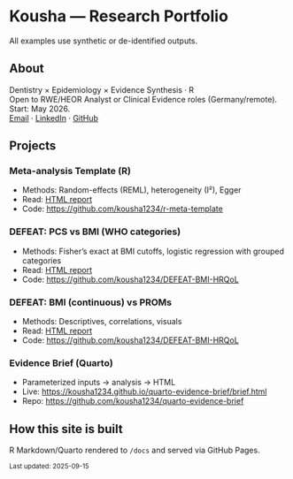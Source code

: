 # Kousha — Research Portfolio

All examples use synthetic or de-identified outputs.

## About
Dentistry × Epidemiology × Evidence Synthesis · R  
Open to RWE/HEOR Analyst or Clinical Evidence roles (Germany/remote). Start: May 2026.  
 [Email](mailto:koushasarpari@gmail.com) · [LinkedIn](https://linkedin.com/in/koushasarpari) · [GitHub](https://github.com/kousha1234)

## Projects
### Meta-analysis Template (R)
- Methods: Random-effects (REML), heterogeneity (I²), Egger
- Read: [HTML report](meta_analysis.html)
- Code: https://github.com/kousha1234/r-meta-template

### DEFEAT: PCS vs BMI (WHO categories)
- Methods: Fisher’s exact at BMI cutoffs, logistic regression with grouped categories
- Read: [HTML report](DEFEAT-BMI-categorised/index.html)
- Code: https://github.com/kousha1234/DEFEAT-BMI-HRQoL

### DEFEAT: BMI (continuous) vs PROMs
- Methods: Descriptives, correlations, visuals
- Read: [HTML report](DEFEAT-BMI-continuous/index.html)
- Code: https://github.com/kousha1234/DEFEAT-BMI-HRQoL

### Evidence Brief (Quarto)
- Parameterized inputs → analysis → HTML
- Live: https://kousha1234.github.io/quarto-evidence-brief/brief.html
- Repo: https://github.com/kousha1234/quarto-evidence-brief

## How this site is built
R Markdown/Quarto rendered to `/docs` and served via GitHub Pages.

<sub>Last updated: 2025-09-15</sub>
